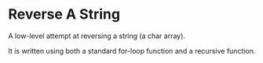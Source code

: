 Reverse A String
================
A low-level attempt at reversing a string (a char array).

It is written using both a standard for-loop function and a recursive function.